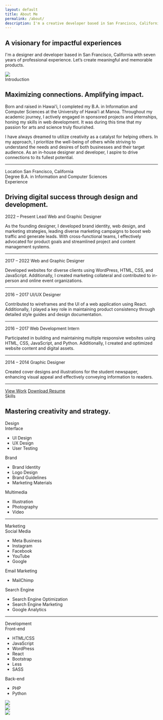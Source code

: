 ```yaml
---
layout: default
title: About Me
permalink: /about/
description: I'm a creative developer based in San Francisco, California with six years of professional experience. Let’s create meaningful and memorable products.
---
```

<section class="hero">
    <div class="row">
        <div class="col">
            <div class="page-title">
                <h1 class="title display">A visionary for impactful experiences</h1>
                <p class="subtitle">I'm a designer and developer based in San Francisco, California with seven years of professional experience. Let’s create meaningful and memorable products.</p>
            </div>
        </div>
        <div class="col">
            <div class="image-wrapper">
                <img class="image" src="/assets/images/about/about-aljon-4.jpg">
            </div>
        </div>
    </div>
</section>
<!-- Biography -->
<section class="biography">
    <div class="row">
        <div class="col">
            <div class="section-title">
                <span class="subheading">Introduction</span>
                <h2 class="title">Maximizing connections. Amplifying impact.</h2>
            </div>
        </div>
        <div class="col lg-width">
            <p class="large-text">
                Born and raised in Hawai’i, I completed my B.A. in Information and Computer Sciences at the University of Hawai’i at Manoa. Throughout my academic journey, I actively engaged in sponsored projects and internships, honing my skills in web development. It was during this time that my passion for arts and science truly flourished.
            </p>
            <p class="large-text">I have always dreamed to utilize creativity as a catalyst for helping others. In my approach, I prioritize the well-being of others while striving to understand the needs and desires of both businesses and their target audience. As an in-house designer and developer, I aspire to drive connections to its fullest potential.</p>
            <hr class="divider">
            <div class="list">
                <div class="list-item">
                    <span class="list-title">Location</span>
                    <span class="large-text">San Francisco, California</span>
                </div>
                <div class="list-item">
                    <span class="list-title">Degree</span>
                    <span class="large-text">B.A. in Information and Computer Sciences</span>
                </div>
            </div>
        </div>
    </div>
</section>
<section class="work">
    <div class="row">
        <div class="col">
            <div class="section-title">
                <span class="subheading">Experience</span>
                <h2 class="title">Driving digital success through design and development.</h2>
            </div>
        </div>
        <div class="col experience-list lg-width">
            <span class="subheading">2022 – Present</span>
            <span class="title h3">Lead Web and Graphic Designer</span>
            <p class="large-text">
                As the founding designer, I developed brand identity, web design, and marketing strategies, leading diverse marketing campaigns to boost web traffic and generate leads. With cross-functional teams, I effectively advocated for product goals and streamlined project and content management systems.
            </p>
            <hr class="divider">
            <span class="subheading">2017 – 2022</span>
            <span class="title h3">Web and Graphic Designer</span>
            <p class="large-text">
                Developed websites for diverse clients using WordPress, HTML, CSS, and JavaScript. Additionally, I created marketing collateral and contributed to in-person and online event organizations.
            </p>
            <hr class="divider">
            <span class="subheading">2016 – 2017</span>
            <span class="title h3">UI/UX Designer</span>
            <p class="large-text">
                Contributed to wireframes and the UI of a web application using React. Additionally, I played a key role in maintaining product consistency through detailed style guides and design documentation.
            </p>
            <hr class="divider">
            <span class="subheading">2016 – 2017</span>
            <span class="title h3">Web Development Intern</span>
            <p class="large-text">    
                Participated in building and maintaining multiple responsive websites using HTML, CSS, JavaScript, and Python. Additionally, I created and optimized website content and digital assets.
            </p>
            <hr class="divider">
            <span class="subheading">2014 – 2014</span>
            <span class="title h3">Graphic Designer</span>
            <p class="large-text">    
                Created cover designs and illustrations for the student newspaper, enhancing visual appeal and effectively conveying information to readers.
            </p>
            <hr class="divider">
            <div class="button-list">
                <a class="button full-width" href="/work">View Work</a>
                <a class="button outline full-width" href="/assets/aljon-preza-resume-2023.pdf" target="_blank">Download Resume</a>
            </div>
        </div>
    </div>
</section>
<!-- Skills -->
<section class="skill">
    <div class="row">
        <div class="col">
            <div class="section-title">
                <span class="subheading">Skills</span>
                <h2 class="title">Mastering creativity and strategy.</h2>
            </div>
        </div>
        <div class="col lg-width">
            <span class="h3 title">Design</span>
            <div class="list">
                <div class="list-item">
                    <span class="list-title">Interface</span>
                    <ul class="list-content large-text">
                        <li>UI Design</li>
                        <li>UX Design</li>
                        <li>User Testing</li>
                    </ul>
                </div>
                <div class="list-item">
                    <span class="list-title">Brand</span>
                    <ul class="list-content large-text">
                        <li>Brand Identity</li>
                        <li>Logo Design</li>
                        <li>Brand Guidelines</li>
                        <li>Marketing Materials</li>
                    </ul>
                </div>
                <div class="list-item">
                    <span class="list-title">Multimedia</span>
                    <ul class="list-content large-text">
                        <li>Illustration</li>
                        <li>Photography</li>
                        <li>Video</li>
                    </ul>
                </div>
            </div>
            <hr class="divider">
            <span class="h3 title">Marketing</span>
            <div class="list">
                <div class="list-item">
                    <span class="list-title">Social Media</span>
                    <ul class="list-content large-text">
                        <li>Meta Business</li>
                        <li>Instagram</li>
                        <li>Facebook</li>
                        <li>YouTube</li>
                        <li>Google</li>
                    </ul>
                </div>
                <div class="list-item">
                    <span class="list-title">Email Marketing</span>
                    <ul class="list-content large-text">
                        <li>MailChimp</li>
                    </ul>
                </div>
                <div class="list-item">
                    <span class="list-title">Search Engine</span>
                    <ul class="list-content large-text">
                        <li>Search Engine Optimization</li>
                        <li>Search Engine Marketing</li>
                        <li>Google Analytics</li>
                    </ul>
                </div>
            </div>
            <hr class="divider">
            <span class="h3 title">Development</span>
            <div class="list">
                <div class="list-item">
                    <span class="list-title">Front-end</span>
                    <ul class="list-content large-text">
                        <li>HTML/CSS</li>
                        <li>JavaScript</li>
                        <li>WordPress</li>
                        <li>React</li>
                        <li>Bootstrap</li>
                        <li>Less</li>
                        <li>SASS</li>
                    </ul>
                </div>
                <div class="list-item">
                    <span class="list-title">Back-end</span>
                    <ul class="list-content large-text">
                        <li>PHP</li>
                        <li>Python</li>
                    </ul>
                </div>
            </div>
        </div>
    </div>
</section>
<section>
    <div class="row">
        <div class="col">
            <img src="/assets/images/about/about-aljon-1.jpg">
        </div>
        <div class="col">
            <img src="/assets/images/about/about-aljon-2.jpg">
        </div>
        <div class="col">
            <img src="/assets/images/about/about-aljon-3.jpg">
        </div>
    </div>
</section>